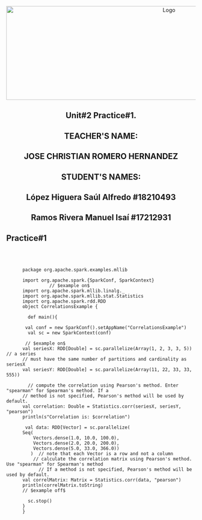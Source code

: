 <p align="center">
    <img alt="Logo" src="https://www.tijuana.tecnm.mx/wp-content/uploads/2021/08/liston-de-logos-oficiales-educacion-tecnm-FEB-2021.jpg" width=850 height=250>
</p>
<H2><p align="center">Unit#2 Practice#1.</p></H2>
<H2><p align="Center">TEACHER'S NAME: </p></H2>

<H2><p align="Center">JOSE CHRISTIAN ROMERO HERNANDEZ</p></H2>
<H2><p align="Center">STUDENT'S NAMES: </p></H2>

<H2><p align="Center">López Higuera Saúl Alfredo #18210493</p></H2>

<H2><p align="Center">Ramos Rivera Manuel Isaí #17212931</p></H2>

## Practice#1 
<BR>
</BR>
          
          package org.apache.spark.examples.mllib

          import org.apache.spark.{SparkConf, SparkContext}
                    // $example on$
          import org.apache.spark.mllib.linalg._
          import org.apache.spark.mllib.stat.Statistics
          import org.apache.spark.rdd.RDD
          object CorrelationsExample {

            def main(){

           val conf = new SparkConf().setAppName("CorrelationsExample")
            val sc = new SparkContext(conf)

           // $example on$
          val seriesX: RDD[Double] = sc.parallelize(Array(1, 2, 3, 3, 5))  // a series
          // must have the same number of partitions and cardinality as seriesX
          val seriesY: RDD[Double] = sc.parallelize(Array(11, 22, 33, 33, 555))

            // compute the correlation using Pearson's method. Enter "spearman" for Spearman's method. If a
          // method is not specified, Pearson's method will be used by default.
          val correlation: Double = Statistics.corr(seriesX, seriesY, "pearson")
          println(s"Correlation is: $correlation")

           val data: RDD[Vector] = sc.parallelize(
          Seq(
              Vectors.dense(1.0, 10.0, 100.0),
              Vectors.dense(2.0, 20.0, 200.0),
              Vectors.dense(5.0, 33.0, 366.0))
             )  // note that each Vector is a row and not a column
              // calculate the correlation matrix using Pearson's method. Use "spearman" for Spearman's method
                // If a method is not specified, Pearson's method will be used by default.
          val correlMatrix: Matrix = Statistics.corr(data, "pearson")
          println(correlMatrix.toString)
          // $example off$

            sc.stop()
          }
          }

